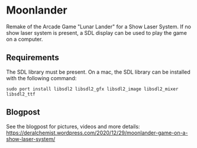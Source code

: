 # Moonlander
Remake of the Arcade Game "Lunar Lander" for a Show Laser System. If no show laser system is present, a SDL display can be used to play the game on a computer.

## Requirements
The SDL library must be present. On a mac, the SDL library can be installed with the following command:
```
sudo port install libsdl2 libsdl2_gfx libsdl2_image libsdl2_mixer libsdl2_ttf
```

## Blogpost
See the blogpost for pictures, videos and more details:
https://deralchemist.wordpress.com/2020/12/29/moonlander-game-on-a-show-laser-system/
